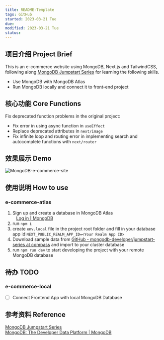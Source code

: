 ```yaml
---
title: README-Template
tags: GitHub   
started: 2023-03-21 Tue
due: 
modified: 2023-03-21 Tue
status: 
---
```

## 项目介绍 Project Brief
This is an e-commerce website using MongoDB, Next.js and TailwindCSS, following along [MongoDB Jumpstart Series](https://github.com/mongodb-developer/jumpstart-series) for learning the following skills.
- Use MongoDB with MongoDB Atlas
- Run MongoDB locally and connect it to front-end project  
## 核心功能 Core Functions
Fix deprecated function problems in the original project:
- Fix error in using async function in `useEffect`
- Replace deprecated attributes in `next/image`
- Fix infinite loop and routing error in implementing search and autocomplete functions with `next/router`

## 效果展示 Demo
![MongoDB-e-commerce-site](https://images.zsxq.com/FhmLgdNjmMABdO7EATqf25c2ko2G?imageMogr2/auto-orient/thumbnail/800x/format/jpg/blur/1x0/quality/75&e=1682870399&s=vvjvjyvtytyvmy&token=kIxbL07-8jAj8w1n4s9zv64FuZZNEATmlU_Vm6zD:v8Z8NhY92HM7yhzquruuTjAqt68=)

## 使用说明 How to use
### e-commerce-atlas
1. Sign up and create a database in MongoDB Atlas  
   [Log in | MongoDB](https://cloud.mongodb.com/v2/6417bb52bfb15d1d8f3fe4e3#/clusters)
2. run `npm i`
3. create `env.local` file in the project root folder and fill in your database app id `NEXT_PUBLIC_REALM_APP_ID=<Your Realm App ID>`
4. Download sample data from [GitHub - mongodb-developer/jumpstart-series at compass](https://github.com/mongodb-developer/jumpstart-series/tree/compass) and import to your cluster database
5. run `npm run dev` to start developing the project with your remote MongoDB database
## 待办 TODO
### e-commerce-local
- [ ] Connect Frontend App with local MongoDB Database
## 参考资料 Reference
[MongoDB Jumpstart Series](https://github.com/mongodb-developer/jumpstart-series)  
[MongoDB: The Developer Data Platform | MongoDB](https://www.mongodb.com/)